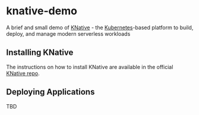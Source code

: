 knative-demo
============

A brief and small demo of [KNative](https://github.com/knative/) - the [Kubernetes](https://kubernetes.io)-based platform to build, deploy, and manage modern serverless workloads

Installing KNative
------------------

The instructions on how to install KNative are available in the official [KNative repo](https://github.com/knative/docs/tree/master/install).

Deploying Applications
----------------------

TBD
